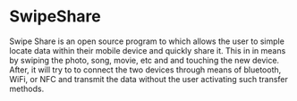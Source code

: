 # SwipeShare
Swipe Share is an open source program to which allows the user to simple locate data within their mobile device and quickly share it. This in in means by swiping the photo, song, movie, etc and and touching the new device. After, it will try to to connect the two devices through means of bluetooth, WiFi, or NFC and transmit the data without the user activating such transfer methods.

